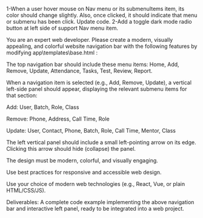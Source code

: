 1-When a user hover mouse on Nav menu or its submenuItems item, its color should change slightly. Also, once clicked, it should indicate that menu or submenu has been click. Update code.
2-Add a toggle dark mode radio button at left side of  support Nav menu item.


You are an expert web developer. Please create a modern, visually appealing, and colorful website navigation bar with the following features by modifying app\templates\base.html :

The top navigation bar should include these menu items: Home, Add, Remove, Update, Attendance, Tasks, Test, Review, Report.

When a navigation item is selected (e.g., Add, Remove, Update), a vertical left-side panel should appear, displaying the relevant submenu items for that section:

Add: User, Batch, Role, Class

Remove: Phone, Address, Call Time, Role

Update: User, Contact, Phone, Batch, Role, Call Time, Mentor, Class

The left vertical panel should include a small left-pointing arrow on its edge. Clicking this arrow should hide (collapse) the panel.

The design must be modern, colorful, and visually engaging.

Use best practices for responsive and accessible web design.

Use your choice of modern web technologies (e.g., React, Vue, or plain HTML/CSS/JS).

Deliverables:
A complete code example implementing the above navigation bar and interactive left panel, ready to be integrated into a web project.